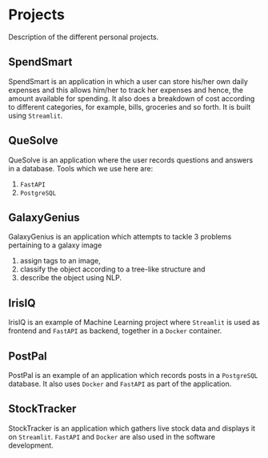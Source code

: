 # Projects

Description of the different personal projects.

## SpendSmart
SpendSmart is an application in which a user can store his/her own daily expenses and this allows him/her to track her expenses and hence, the amount available for spending. It also does a breakdown of cost according to different categories, for example, bills, groceries and so forth. It is built using `Streamlit`.

## QueSolve
QueSolve is an application where the user records questions and answers in a database. Tools which we use here are:
1) `FastAPI`
2) `PostgreSQL`

## GalaxyGenius
GalaxyGenius is an application which attempts to tackle 3 problems pertaining to a galaxy image
1) assign tags to an image,
2) classify the object according to a tree-like structure and
3) describe the object using NLP.

## IrisIQ
IrisIQ is an example of Machine Learning project where `Streamlit` is used as frontend and `FastAPI` as backend, together in a `Docker` container.

## PostPal
PostPal is an example of an application which records posts in a `PostgreSQL` database. It also uses `Docker` and `FastAPI` as part of the application.

## StockTracker
StockTracker is an application which gathers live stock data and displays it on `Streamlit`. `FastAPI` and `Docker` are also used in the software development.